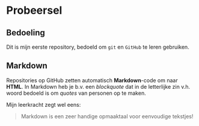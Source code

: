 # Probeersel
## Bedoeling
Dit is mijn eerste repository, bedoeld om `git` en `GitHub` te leren gebruiken.

## Markdown

Repositories op GitHub zetten automatisch **Markdown**-code om naar **HTML**.
In Markdown heb je b.v. een *blockquote* dat in de letterlijke zin v.h. woord bedoeld is om *quotes* van personen op te maken.

Mijn leerkracht zegt wel eens:

> Markdown is een zeer handige opmaaktaal voor eenvoudige tekstjes!
